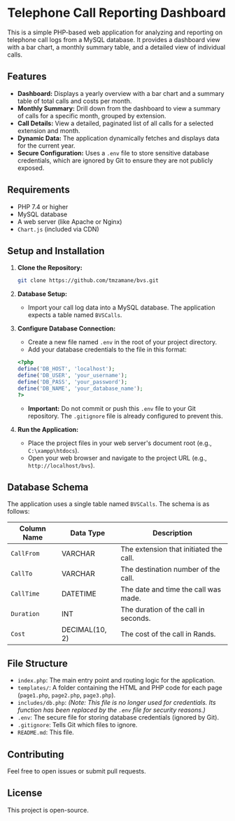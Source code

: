 # Telephone Call Reporting Dashboard

This is a simple PHP-based web application for analyzing and reporting on telephone call logs from a MySQL database. It provides a dashboard view with a bar chart, a monthly summary table, and a detailed view of individual calls.

## Features

- **Dashboard:** Displays a yearly overview with a bar chart and a summary table of total calls and costs per month.
- **Monthly Summary:** Drill down from the dashboard to view a summary of calls for a specific month, grouped by extension.
- **Call Details:** View a detailed, paginated list of all calls for a selected extension and month.
- **Dynamic Data:** The application dynamically fetches and displays data for the current year.
- **Secure Configuration:** Uses a `.env` file to store sensitive database credentials, which are ignored by Git to ensure they are not publicly exposed.

## Requirements

- PHP 7.4 or higher
- MySQL database
- A web server (like Apache or Nginx)
- `Chart.js` (included via CDN)

## Setup and Installation

1.  **Clone the Repository:**
    ```bash
    git clone https://github.com/tmzamane/bvs.git
    ```

2.  **Database Setup:**
    -   Import your call log data into a MySQL database. The application expects a table named `BVSCalls`.

3.  **Configure Database Connection:**
    -   Create a new file named `.env` in the root of your project directory.
    -   Add your database credentials to the file in this format:

    ```php
    <?php
    define('DB_HOST', 'localhost');
    define('DB_USER', 'your_username');
    define('DB_PASS', 'your_password');
    define('DB_NAME', 'your_database_name');
    ?>
    ```
    -   **Important:** Do not commit or push this `.env` file to your Git repository. The `.gitignore` file is already configured to prevent this.

4.  **Run the Application:**
    -   Place the project files in your web server's document root (e.g., `C:\xampp\htdocs`).
    -   Open your web browser and navigate to the project URL (e.g., `http://localhost/bvs`).

## Database Schema

The application uses a single table named `BVSCalls`. The schema is as follows:

| Column Name | Data Type | Description |
|---|---|---|
| `CallFrom` | VARCHAR | The extension that initiated the call. |
| `CallTo` | VARCHAR | The destination number of the call. |
| `CallTime` | DATETIME | The date and time the call was made. |
| `Duration` | INT | The duration of the call in seconds. |
| `Cost` | DECIMAL(10, 2) | The cost of the call in Rands. |

## File Structure

-   `index.php`: The main entry point and routing logic for the application.
-   `templates/`: A folder containing the HTML and PHP code for each page (`page1.php`, `page2.php`, `page3.php`).
-   `includes/db.php`: *(Note: This file is no longer used for credentials. Its function has been replaced by the `.env` file for security reasons.)*
-   `.env`: The secure file for storing database credentials (ignored by Git).
-   `.gitignore`: Tells Git which files to ignore.
-   `README.md`: This file.

## Contributing

Feel free to open issues or submit pull requests.

## License

This project is open-source.
